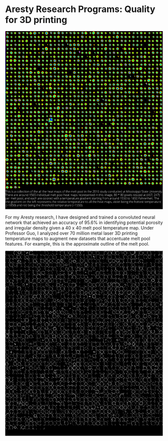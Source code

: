 # Aresty Research Programs: Quality for 3D printing

<p align="center">
  <img src="https://github.com/joshyeram/Aresty/blob/master/visual/Combined.jpg", width="1000"/>
</p>
For my Aresty research, I have designed and trained a convoluted neural network that achieved an accuracy of 95.6% in identifying potential porosity and irregular density given a 40 x 40 melt pool temperature map. Under Professor Guo, I analyzed over 70 million metal laser 3D printing temperature maps to augment new datasets that accentuate melt pool features. For example, this is the approximate outline of the melt pool.

<p align="center">
  <img src="https://github.com/joshyeram/Aresty/blob/master/visual/outline.jpg", width="1000"/>
</p>
